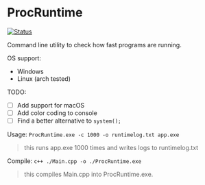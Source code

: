 # ProcRuntime
[![Status](https://travis-ci.com/Waves-rgb/ProcRuntime.svg?branch=main)](https://travis-ci.com/github/Waves-rgb/ProcRuntime)

Command line utility to check how fast programs are running.

OS support:
 - Windows
 - Linux (arch tested)

TODO:
 - [ ] Add support for macOS
 - [ ] Add color coding to console
 - [ ] Find a better alternative to `system();`

Usage: `ProcRuntime.exe -c 1000 -o runtimelog.txt app.exe`
> this runs app.exe 1000 times and writes logs to runtimelog.txt

Compile: `c++ ./Main.cpp -o ./ProcRuntime.exe`
> this compiles Main.cpp into ProcRuntime.exe.
